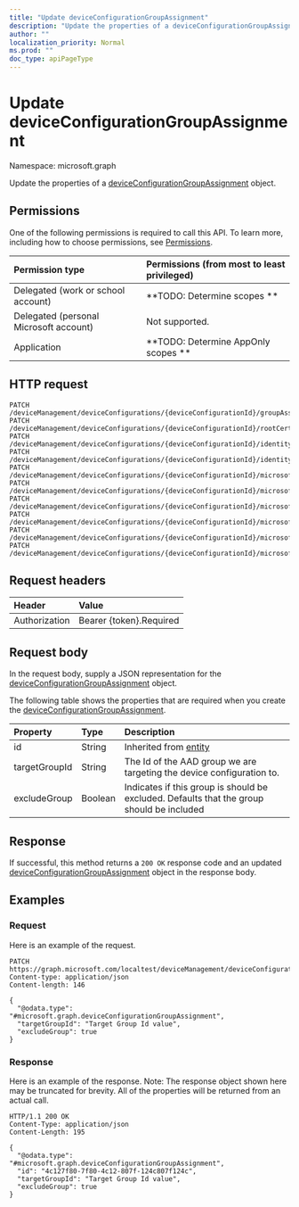 ```yaml
---
title: "Update deviceConfigurationGroupAssignment"
description: "Update the properties of a deviceConfigurationGroupAssignment object."
author: ""
localization_priority: Normal
ms.prod: ""
doc_type: apiPageType
---
```


# Update deviceConfigurationGroupAssignment

Namespace: microsoft.graph

Update the properties of a [deviceConfigurationGroupAssignment](../resources/deviceconfigurationgroupassignment.md) object.

## Permissions
One of the following permissions is required to call this API. To learn more, including how to choose permissions, see [Permissions](/concepts/permissions-reference.md).

|Permission type|Permissions (from most to least privileged)|
|:---|:---|
|Delegated (work or school account)|**TODO: Determine scopes **|
|Delegated (personal Microsoft account)|Not supported.|
|Application|**TODO: Determine AppOnly scopes **|

## HTTP request
<!-- {
  "blockType": "ignored"
}
-->
``` http
PATCH /deviceManagement/deviceConfigurations/{deviceConfigurationId}/groupAssignments/{deviceConfigurationGroupAssignmentId}
PATCH /deviceManagement/deviceConfigurations/{deviceConfigurationId}/rootCertificate/groupAssignments/{deviceConfigurationGroupAssignmentId}
PATCH /deviceManagement/deviceConfigurations/{deviceConfigurationId}/identityCertificate/groupAssignments/{deviceConfigurationGroupAssignmentId}
PATCH /deviceManagement/deviceConfigurations/{deviceConfigurationId}/identityCertificate/rootCertificate/groupAssignments/{deviceConfigurationGroupAssignmentId}
PATCH /deviceManagement/deviceConfigurations/{deviceConfigurationId}/microsoft.graph.iosScepCertificateProfile/rootCertificate/groupAssignments/{deviceConfigurationGroupAssignmentId}
PATCH /deviceManagement/deviceConfigurations/{deviceConfigurationId}/microsoft.graph.windowsPhone81VpnConfiguration/identityCertificate/groupAssignments/{deviceConfigurationGroupAssignmentId}
PATCH /deviceManagement/deviceConfigurations/{deviceConfigurationId}/microsoft.graph.macOSWiredNetworkConfiguration/rootCertificateForServerValidation/groupAssignments/{deviceConfigurationGroupAssignmentId}
PATCH /deviceManagement/deviceConfigurations/{deviceConfigurationId}/microsoft.graph.macOSWiredNetworkConfiguration/identityCertificateForClientAuthentication/groupAssignments/{deviceConfigurationGroupAssignmentId}
PATCH /deviceManagement/deviceConfigurations/{deviceConfigurationId}/microsoft.graph.windowsWifiEnterpriseEAPConfiguration/identityCertificateForClientAuthentication/groupAssignments/{deviceConfigurationGroupAssignmentId}
PATCH /deviceManagement/deviceConfigurations/{deviceConfigurationId}/microsoft.graph.windowsWifiEnterpriseEAPConfiguration/rootCertificatesForServerValidation/{windows81TrustedRootCertificateId}/groupAssignments/{deviceConfigurationGroupAssignmentId}
```

## Request headers
|Header|Value|
|:---|:---|
|Authorization|Bearer {token}.Required|

## Request body
In the request body, supply a JSON representation for the [deviceConfigurationGroupAssignment](../resources/deviceconfigurationgroupassignment.md) object.

The following table shows the properties that are required when you create the [deviceConfigurationGroupAssignment](../resources/deviceconfigurationgroupassignment.md).

|Property|Type|Description|
|:---|:---|:---|
|id|String| Inherited from [entity](../resources/entity.md)|
|targetGroupId|String|The Id of the AAD group we are targeting the device configuration to.|
|excludeGroup|Boolean|Indicates if this group is should be excluded. Defaults that the group should be included|



## Response
If successful, this method returns a `200 OK` response code and an updated [deviceConfigurationGroupAssignment](../resources/deviceconfigurationgroupassignment.md) object in the response body.

## Examples

### Request
Here is an example of the request.
<!-- {
  "blockType": "request",
  "name": "update_deviceconfigurationgroupassignment"
}
-->
``` http
PATCH https://graph.microsoft.com/localtest/deviceManagement/deviceConfigurations/{deviceConfigurationId}/groupAssignments/{deviceConfigurationGroupAssignmentId}
Content-type: application/json
Content-length: 146

{
  "@odata.type": "#microsoft.graph.deviceConfigurationGroupAssignment",
  "targetGroupId": "Target Group Id value",
  "excludeGroup": true
}
```

### Response
Here is an example of the response. Note: The response object shown here may be truncated for brevity. All of the properties will be returned from an actual call.
<!-- {
  "blockType": "response",
  "truncated": true
}
-->
``` http
HTTP/1.1 200 OK
Content-Type: application/json
Content-Length: 195

{
  "@odata.type": "#microsoft.graph.deviceConfigurationGroupAssignment",
  "id": "4c127f80-7f80-4c12-807f-124c807f124c",
  "targetGroupId": "Target Group Id value",
  "excludeGroup": true
}
```

